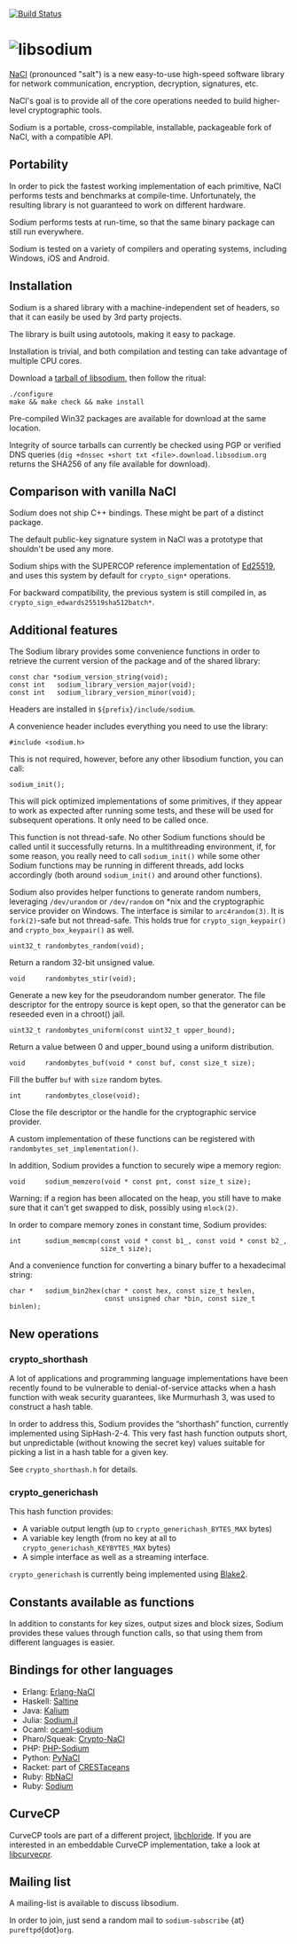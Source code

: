 [![Build Status](https://travis-ci.org/jedisct1/libsodium.png?branch=master)](https://travis-ci.org/jedisct1/libsodium?branch=master)

![libsodium](https://raw.github.com/jedisct1/libsodium/master/logo.png)
============

[NaCl](http://nacl.cr.yp.to/) (pronounced "salt") is a new easy-to-use
high-speed software library for network communication, encryption,
decryption, signatures, etc.

NaCl's goal is to provide all of the core operations needed to build
higher-level cryptographic tools.

Sodium is a portable, cross-compilable, installable, packageable
fork of NaCl, with a compatible API.

## Portability

In order to pick the fastest working implementation of each primitive,
NaCl performs tests and benchmarks at compile-time. Unfortunately, the
resulting library is not guaranteed to work on different hardware.

Sodium performs tests at run-time, so that the same binary package can
still run everywhere.

Sodium is tested on a variety of compilers and operating systems,
including Windows, iOS and Android.

## Installation

Sodium is a shared library with a machine-independent set of
headers, so that it can easily be used by 3rd party projects.

The library is built using autotools, making it easy to package.

Installation is trivial, and both compilation and testing can take
advantage of multiple CPU cores.

Download a
[tarball of libsodium](https://download.libsodium.org/libsodium/releases/),
then follow the ritual:

    ./configure
    make && make check && make install

Pre-compiled Win32 packages are available for download at the same
location.

Integrity of source tarballs can currently be checked using PGP or
verified DNS queries (`dig +dnssec +short txt <file>.download.libsodium.org`
returns the SHA256 of any file available for download).

## Comparison with vanilla NaCl

Sodium does not ship C++ bindings. These might be part of a distinct
package.

The default public-key signature system in NaCl was a prototype that
shouldn't be used any more.

Sodium ships with the SUPERCOP reference implementation of
[Ed25519](http://ed25519.cr.yp.to/), and uses this system by default
for `crypto_sign*` operations.

For backward compatibility, the previous system is still compiled in,
as `crypto_sign_edwards25519sha512batch*`.

## Additional features

The Sodium library provides some convenience functions in order to retrieve
the current version of the package and of the shared library:

    const char *sodium_version_string(void);
    const int   sodium_library_version_major(void);
    const int   sodium_library_version_minor(void);

Headers are installed in `${prefix}/include/sodium`.

A convenience header includes everything you need to use the library:

    #include <sodium.h>

This is not required, however, before any other libsodium function, you can
call:

    sodium_init();

This will pick optimized implementations of some primitives, if they
appear to work as expected after running some tests, and these will be
used for subsequent operations. It only need to be called once.

This function is not thread-safe. No other Sodium functions should be
called until it successfully returns. In a multithreading environment,
if, for some reason, you really need to call `sodium_init()` while some
other Sodium functions may be running in different threads, add locks
accordingly (both around `sodium_init()` and around other functions).

Sodium also provides helper functions to generate random numbers,
leveraging `/dev/urandom` or `/dev/random` on *nix and the cryptographic
service provider on Windows. The interface is similar to
`arc4random(3)`. It is `fork(2)`-safe but not thread-safe. This holds
true for `crypto_sign_keypair()` and `crypto_box_keypair()` as well.

    uint32_t randombytes_random(void);

Return a random 32-bit unsigned value.

    void     randombytes_stir(void);

Generate a new key for the pseudorandom number generator. The file
descriptor for the entropy source is kept open, so that the generator
can be reseeded even in a chroot() jail.

    uint32_t randombytes_uniform(const uint32_t upper_bound);

Return a value between 0 and upper_bound using a uniform distribution.

    void     randombytes_buf(void * const buf, const size_t size);

Fill the buffer `buf` with `size` random bytes.

    int      randombytes_close(void);

Close the file descriptor or the handle for the cryptographic service
provider.

A custom implementation of these functions can be registered with
`randombytes_set_implementation()`.

In addition, Sodium provides a function to securely wipe a memory
region:

    void     sodium_memzero(void * const pnt, const size_t size);
    
Warning: if a region has been allocated on the heap, you still have
to make sure that it can't get swapped to disk, possibly using
`mlock(2)`.

In order to compare memory zones in constant time, Sodium provides:

    int      sodium_memcmp(const void * const b1_, const void * const b2_,
                           size_t size);

And a convenience function for converting a binary buffer to a
hexadecimal string:

    char *   sodium_bin2hex(char * const hex, const size_t hexlen,
                            const unsigned char *bin, const size_t binlen);

## New operations

### crypto_shorthash

A lot of applications and programming language implementations have
been recently found to be vulnerable to denial-of-service attacks when
a hash function with weak security guarantees, like Murmurhash 3, was
used to construct a hash table.

In order to address this, Sodium provides the “shorthash” function,
currently implemented using SipHash-2-4. This very fast hash function
outputs short, but unpredictable (without knowing the secret key)
values suitable for picking a list in a hash table for a given key.

See `crypto_shorthash.h` for details.

### crypto_generichash

This hash function provides:

* A variable output length (up to `crypto_generichash_BYTES_MAX` bytes)
* A variable key length (from no key at all to
  `crypto_generichash_KEYBYTES_MAX` bytes)
* A simple interface as well as a streaming interface.

`crypto_generichash` is currently being implemented using
[Blake2](https://blake2.net/).

## Constants available as functions

In addition to constants for key sizes, output sizes and block sizes,
Sodium provides these values through function calls, so that using
them from different languages is easier.

## Bindings for other languages

* Erlang: [Erlang-NaCl](https://github.com/tonyg/erlang-nacl)
* Haskell: [Saltine](https://github.com/tel/saltine)
* Java: [Kalium](https://github.com/abstractj/kalium)
* Julia: [Sodium.jl](https://github.com/amitmurthy/Sodium.jl)
* Ocaml: [ocaml-sodium](https://github.com/dsheets/ocaml-sodium)
* Pharo/Squeak: [Crypto-NaCl](http://www.eighty-twenty.org/index.cgi/tech/smalltalk/nacl-for-squeak-and-pharo-20130601.html)
* PHP: [PHP-Sodium](https://github.com/alethia7/php-sodium)
* Python: [PyNaCl](https://github.com/dstufft/pynacl)
* Racket: part of [CRESTaceans](https://github.com/mgorlick/CRESTaceans/tree/master/bindings/libsodium)
* Ruby: [RbNaCl](https://github.com/cryptosphere/rbnacl)
* Ruby: [Sodium](https://github.com/stouset/sodium)

## CurveCP

CurveCP tools are part of a different project,
[libchloride](https://github.com/jedisct1/libchloride).
If you are interested in an embeddable CurveCP implementation, take a
look at [libcurvecpr](https://github.com/impl/libcurvecpr).

## Mailing list

A mailing-list is available to discuss libsodium.

In order to join, just send a random mail to `sodium-subscribe` {at}
`pureftpd`{dot}`org`.
